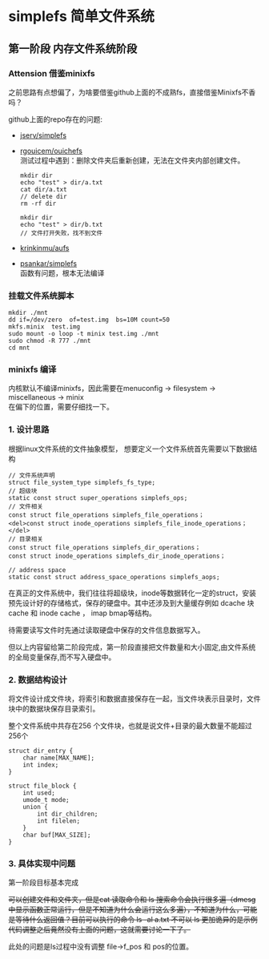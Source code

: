 # simplefs 简单文件系统

## 第一阶段 内存文件系统阶段

### Attension 借鉴minixfs

之前思路有点想偏了，为啥要借鉴github上面的不成熟fs，直接借鉴Minixfs不香吗？

github上面的repo存在的问题: 
* [jserv/simplefs](https://github.com/jserv/simplefs)  
* [rgouicem/ouichefs](https://github.com/rgouicem/ouichefs)   
    测试过程中遇到：删除文件夹后重新创建，无法在文件夹内部创建文件。
    ```
    mkdir dir
    echo "test" > dir/a.txt
    cat dir/a.txt
    // delete dir
    rm -rf dir
    
    mkdir dir
    echo "test" > dir/b.txt
    // 文件打开失败，找不到文件
    ```
    
* [krinkinmu/aufs](https://github.com/krinkinmu/aufs)   
* [psankar/simplefs](https://github.com/psankar/simplefs)   
    函数有问题，根本无法编译

### 挂载文件系统脚本

```
mkdir ./mnt
dd if=/dev/zero  of=test.img  bs=10M count=50
mkfs.minix  test.img
sudo mount -o loop -t minix test.img ./mnt
sudo chmod -R 777 ./mnt
cd mnt
```
### minixfs 编译
内核默认不编译minixfs，因此需要在menuconfig -> filesystem -> miscellaneous -> minix  
在偏下的位置，需要仔细找一下。



### 1. 设计思路

根据linux文件系统的文件抽象模型， 想要定义一个文件系统首先需要以下数据结构

```
// 文件系统声明
struct file_system_type simplefs_fs_type;
// 超级块
static const struct super_operations simplefs_ops;
// 文件相关
const struct file_operations simplefs_file_operations；
<del>const struct inode_operations simplefs_file_inode_operations；</del>
// 目录相关
const struct file_operations simplefs_dir_operations；
const struct inode_operations simplefs_dir_inode_operations；

// address space
static const struct address_space_operations simplefs_aops;
```

在真正的文件系统中，我们往往将超级块，inode等数据转化一定的struct，安装预先设计好的存储格式，保存的硬盘中。其中还涉及到大量缓存例如 dcache 块cache 和 inode cache ， imap bmap等结构。

待需要读写文件时先通过读取硬盘中保存的文件信息数据写入。

但以上内容留给第二阶段完成，第一阶段直接把文件数量和大小固定,由文件系统的全局变量保存,而不写入硬盘中。

### 2. 数据结构设计

将文件设计成文件块，将索引和数据直接保存在一起，当文件块表示目录时，文件块中的数据块保存目录索引。

整个文件系统中共存在256 个文件块，也就是说文件+目录的最大数量不能超过256个

```
struct dir_entry {
    char name[MAX_NAME];
    int index;
}

struct file_block {
    int used;
    umode_t mode;
    union {
        int dir_children;
        int filelen;
    }
    char buf[MAX_SIZE];
}
```

### 3. 具体实现中问题

第一阶段目标基本完成

<del>可以创建文件和文件夹，但是cat 读取命令和 ls 搜索命令会执行很多遍（dmesg中显示函数正常运行，但是不知道为什么会运行这么多遍），不知道为什么，可能是等待什么返回值？目前可以执行的命令 ls -al a.txt 不可以 ls  更加诡异的是示例代码调整之后竟然没有上面的问题，这就需要讨论一下了。</del>

此处的问题是ls过程中没有调整 file->f_pos 和 pos的位置。






